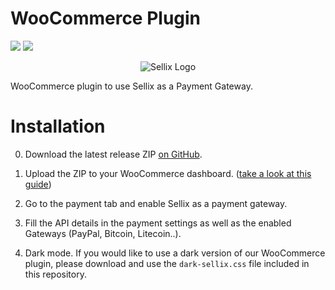 # WooCommerce Plugin

![](https://img.shields.io/badge/Sellix-WooCommerce-blueviolet) ![](https://img.shields.io/badge/Version-v2.0.0-green)

<p align="center">
  <img src="https://cdn.sellix.io/cdn-cgi/image/w=500,h=500/static/logo/main.png" alt="Sellix Logo"/>
</p>

WooCommerce plugin to use Sellix as a Payment Gateway.

# Installation

0. Download the latest release ZIP [on GitHub](https://github.com/Sellix/woocommerce/releases).

1. Upload the ZIP to your WooCommerce dashboard. ([take a look at this guide](https://docs.presscustomizr.com/article/318-how-to-upload-a-wordpress-plugin-from-your-wordpress-admin-dashboard))

2. Go to the payment tab and enable Sellix as a payment gateway.

3. Fill the API details in the payment settings as well as the enabled Gateways (PayPal, Bitcoin, Litecoin..).

4. Dark mode. If you would like to use a dark version of our WooCommerce plugin, please download and use the `dark-sellix.css` file included in this repository.